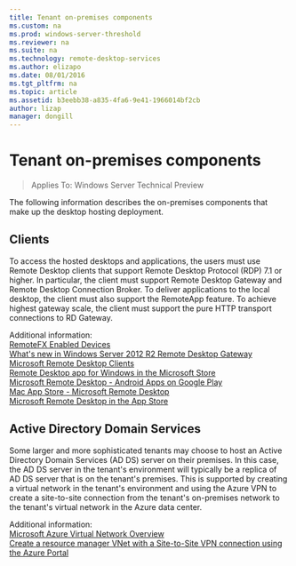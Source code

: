 ```yaml
---
title: Tenant on-premises components
ms.custom: na
ms.prod: windows-server-threshold
ms.reviewer: na
ms.suite: na
ms.technology: remote-desktop-services
ms.author: elizapo
ms.date: 08/01/2016  
ms.tgt_pltfrm: na
ms.topic: article
ms.assetid: b3eebb38-a835-4fa6-9e41-1966014bf2cb
author: lizap
manager: dongill
---
```

# Tenant on-premises components

>Applies To: Windows Server Technical Preview

The following information describes the on-premises components that make up the desktop hosting deployment.  
  
##  Clients  
To access the hosted desktops and applications, the users must use Remote Desktop clients that support Remote Desktop Protocol (RDP) 7.1 or higher. In particular, the client must support Remote Desktop Gateway and Remote Desktop Connection Broker. To deliver applications to the local desktop, the client must also support the RemoteApp feature. To achieve highest gateway scale, the client must support the pure HTTP transport connections to RD Gateway.  
  
Additional information:  
[RemoteFX Enabled Devices](http://social.technet.microsoft.com/wiki/contents/articles/14534.remotefx-enabled-devices.aspx)  
[What's new in Windows Server 2012 R2 Remote Desktop Gateway](https://blogs.technet.microsoft.com/enterprisemobility/2013/03/14/whats-new-in-windows-server-2012-remote-desktop-gateway/#transport)  
[Microsoft Remote Desktop Clients](https://technet.microsoft.com/library/dn473009.aspx)  
[Remote Desktop app for Windows in the Microsoft Store](http://apps.microsoft.com/windows/app/remote-desktop/051f560e-5e9b-4dad-8b2e-fa5e0b05a480)  
[Microsoft Remote Desktop - Android Apps on Google Play](https://play.google.com/store/apps/details?id=com.microsoft.rdc.android)  
[Mac App Store - Microsoft Remote Desktop](https://itunes.apple.com/us/app/microsoft-remote-desktop/id715768417?mt=12)  
[Microsoft Remote Desktop in the App Store](https://itunes.apple.com/us/app/microsoft-remote-desktop/id714464092?mt=8)  
  
##  Active Directory Domain Services  
Some larger and more sophisticated tenants may choose to host an Active Directory Domain Services (AD DS) server on their premises. In this case, the AD DS server in the tenant's environment will typically be a replica of AD DS server that is on the tenant's premises. This is supported by creating a virtual network in the tenant's environment and using the Azure VPN to create a site-to-site connection from the tenant's on-premises network to the tenant's virtual network in the Azure data center.  
  
Additional information:  
[Microsoft Azure Virtual Network Overview](https://azure.microsoft.com/documentation/articles/virtual-networks-overview/)  
[Create a resource manager VNet with a Site-to-Site VPN connection using the Azure Portal](https://azure.microsoft.com/documentation/articles/vpn-gateway-howto-site-to-site-resource-manager-portal/)  


